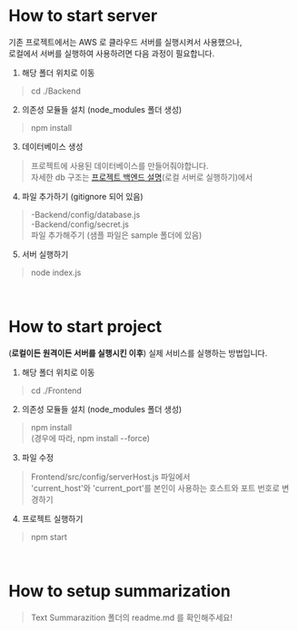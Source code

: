 # How to start server
기존 프로젝트에서는 AWS 로 클라우드 서버를 실행시켜서 사용했으나,<br>로컬에서 서버를 실행하여 사용하려면 다음 과정이 필요합니다.
1. 해당 폴더 위치로 이동
> cd ./Backend

2. 의존성 모듈들 설치 (node_modules 폴더 생성)
> npm install

3. 데이터베이스 생성
> 프로젝트에 사용된 데이터베이스를 만들어줘야합니다.<br>
자세한 db 구조는 [프로젝트 백엔드 설명](https://lavender-condition-f6f.notion.site/BackEnd-96b9c9c2134a4796b47d2c5171ef6995)(로컬 서버로 실행하기)에서

4. 파일 추가하기 (gitignore 되어 있음)
> -Backend/config/database.js<br>
-Backend/config/secret.js<br>
파일 추가해주기 (샘플 파일은 sample 폴더에 있음)

5. 서버 실행하기
> node index.js

<br>

# How to start project
(<b>로컬이든 원격이든 서버를 실행시킨 이후</b>) 실제 서비스를 실행하는 방법입니다.
1. 해당 폴더 위치로 이동
> cd ./Frontend

2. 의존성 모듈들 설치 (node_modules 폴더 생성)
> npm install<br>
(경우에 따라, npm install --force)

3. 파일 수정
> Frontend/src/config/serverHost.js 파일에서<br>
'current_host'와 'current_port'를 본인이 사용하는 호스트와 포트 번호로 변경하기

4. 프로젝트 실행하기
> npm start

<br>

# How to setup summarization
> Text Summarazition 폴더의 readme.md 를 확인해주세요!